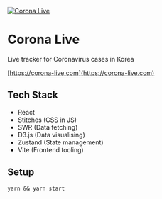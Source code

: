 [![Corona Live](https://s3.ap-northeast-2.amazonaws.com/assets.corona-live.com/corona-live-read-me.png)](https://corona-live.com)
# Corona Live

Live tracker for Coronavirus cases in Korea

[https://corona-live.com](https://corona-live.com)

## Tech Stack


- React
- Stitches (CSS in JS)
- SWR (Data fetching)
- D3.js (Data visualising)
- Zustand (State management)
- Vite (Frontend tooling)

## Setup

```
yarn && yarn start
```
